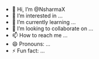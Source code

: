 - 👋 Hi, I’m @NsharmaX
- 👀 I’m interested in ...
- 🌱 I’m currently learning ...
- 💞️ I’m looking to collaborate on ...
- 📫 How to reach me ...
- 😄 Pronouns: ...
- ⚡ Fun fact: ...

<!---
NsharmaX/NsharmaX is a ✨ special ✨ repository because its `README.md` (this file) appears on your GitHub profile.
You can click the Preview link to take a look at your changes.
--->

